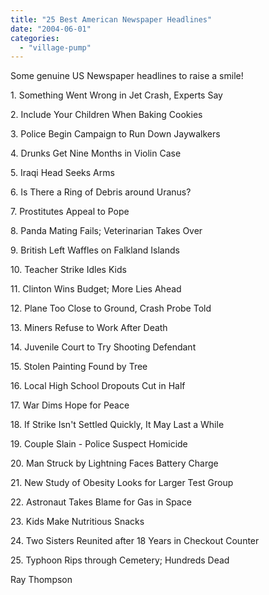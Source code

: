 ```yaml
---
title: "25 Best American Newspaper Headlines"
date: "2004-06-01"
categories: 
  - "village-pump"
---
```


Some genuine US Newspaper headlines to raise a smile!

1\. Something Went Wrong in Jet Crash, Experts Say

2\. Include Your Children When Baking Cookies

3\. Police Begin Campaign to Run Down Jaywalkers

4\. Drunks Get Nine Months in Violin Case

5\. Iraqi Head Seeks Arms

6\. Is There a Ring of Debris around Uranus?

7\. Prostitutes Appeal to Pope

8\. Panda Mating Fails; Veterinarian Takes Over

9\. British Left Waffles on Falkland Islands

10\. Teacher Strike Idles Kids

11\. Clinton Wins Budget; More Lies Ahead

12\. Plane Too Close to Ground, Crash Probe Told

13\. Miners Refuse to Work After Death

14\. Juvenile Court to Try Shooting Defendant

15\. Stolen Painting Found by Tree

16\. Local High School Dropouts Cut in Half

17\. War Dims Hope for Peace

18\. If Strike Isn't Settled Quickly, It May Last a While

19\. Couple Slain - Police Suspect Homicide

20\. Man Struck by Lightning Faces Battery Charge

21\. New Study of Obesity Looks for Larger Test Group

22\. Astronaut Takes Blame for Gas in Space

23\. Kids Make Nutritious Snacks

24\. Two Sisters Reunited after 18 Years in Checkout Counter

25\. Typhoon Rips through Cemetery; Hundreds Dead

Ray Thompson
